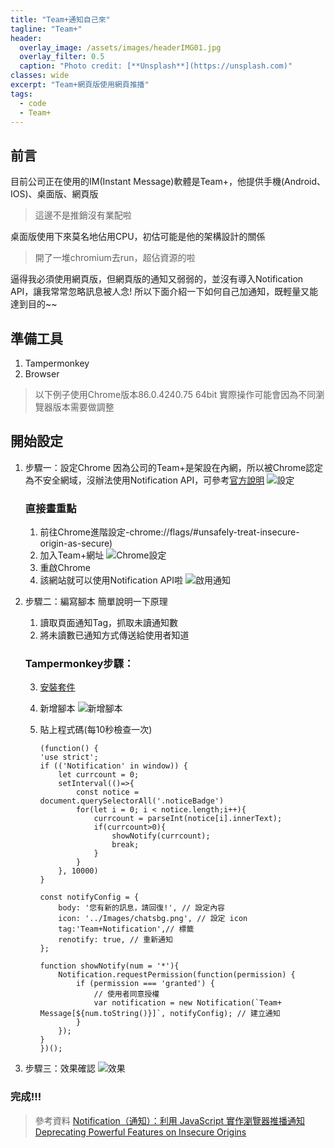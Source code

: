 ```yaml
---
title: "Team+通知自己來"
tagline: "Team+"
header:
  overlay_image: /assets/images/headerIMG01.jpg
  overlay_filter: 0.5
  caption: "Photo credit: [**Unsplash**](https://unsplash.com)"
classes: wide
excerpt: "Team+網頁版使用網頁推播"
tags:
  - code
  - Team+
---
```


## 前言
目前公司正在使用的IM(Instant Message)軟體是Team+，他提供手機(Android、IOS)、桌面版、網頁版
> 這邊不是推銷沒有業配啦

桌面版使用下來莫名地佔用CPU，初估可能是他的架構設計的關係
> 開了一堆chromium去run，超佔資源的啦

逼得我必須使用網頁版，但網頁版的通知又弱弱的，並沒有導入Notification API，讓我常常忽略訊息被人念!
所以下面介紹一下如何自己加通知，既輕量又能達到目的~~


## 準備工具
1. Tampermonkey
2. Browser
> 以下例子使用Chrome版本86.0.4240.75 64bit
> 實際操作可能會因為不同瀏覽器版本需要做調整

## 開始設定
1. 步驟一：設定Chrome
因為公司的Team+是架設在內網，所以被Chrome認定為不安全網域，沒辦法使用Notification API，可參考[官方說明](https://sites.google.com/a/chromium.org/dev/Home/chromium-security/deprecating-powerful-features-on-insecure-origins)
![設定](https://i.imgur.com/GCAVSkG.png)
	### 直接畫重點
   1. 前往Chrome進階設定-chrome://flags/#unsafely-treat-insecure-origin-as-secure)
   2. 加入Team+網址
		![Chrome設定](https://i.imgur.com/kLUhFLg.png)
	3. 重啟Chrome
	4. 該網站就可以使用Notification API啦
![啟用通知](https://i.imgur.com/zzjJ5PG.png)

2. 步驟二：編寫腳本
	簡單說明一下原理
	1. 讀取頁面通知Tag，抓取未讀通知數
	2. 將未讀數已通知方式傳送給使用者知道
	
	### Tampermonkey步驟：
	3. [安裝套件](https://chrome.google.com/webstore/detail/tampermonkey/dhdgffkkebhmkfjojejmpbldmpobfkfo?hl=zh-TW)
	
	4. 新增腳本
	![新增腳本](https://i.imgur.com/STbLQiI.png)
	5.  貼上程式碼(每10秒檢查一次)
	 
			(function() {
		    'use strict';
		    if (('Notification' in window)) {
		        let currcount = 0;
		        setInterval(()=>{
		            const notice = document.querySelectorAll('.noticeBadge')
		            for(let i = 0; i < notice.length;i++){
		                currcount = parseInt(notice[i].innerText);
		                if(currcount>0){
		                    showNotify(currcount);
		                    break;
		                }
		            }
		        }, 10000)
		    }

		    const notifyConfig = {
		        body: '您有新的訊息，請回復!', // 設定內容
		        icon: '../Images/chatsbg.png', // 設定 icon
		        tag:'Team+Notification',// 標籤
		        renotify: true, // 重新通知
		    };

		    function showNotify(num = '*'){
		        Notification.requestPermission(function(permission) {
		            if (permission === 'granted') {
		                // 使用者同意授權
		                var notification = new Notification(`Team+ Message[${num.toString()}]`, notifyConfig); // 建立通知
		            }
		        });
		    }
			})();
			
3. 步驟三：效果確認
![效果](https://i.imgur.com/jYIkHhP.png)

### 完成!!!


> 參考資料
> [Notification（通知）：利用 JavaScript 實作瀏覽器推播通知](https://cythilya.github.io/2017/07/09/notification/#comment-3670533584)
> [Deprecating Powerful Features on Insecure Origins](https://sites.google.com/a/chromium.org/dev/Home/chromium-security/deprecating-powerful-features-on-insecure-origins)
<!--stackedit_data:
eyJoaXN0b3J5IjpbLTEwNjQ2MTQ4ODhdfQ==
-->